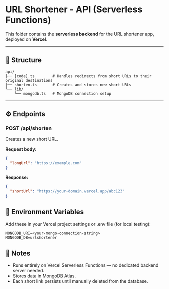 # URL Shortener - API (Serverless Functions)

This folder contains the **serverless backend** for the URL shortener app, deployed on **Vercel**.

---

## 📂 Structure

    api/
    ├── [code].ts        # Handles redirects from short URLs to their original destinations
    ├── shorten.ts       # Creates and stores new short URLs
    └── lib/
        └── mongodb.ts   # MongoDB connection setup

---

## ⚙️ Endpoints

### POST /api/shorten
Creates a new short URL.

**Request body:**
```json
{
  "longUrl": "https://example.com"
}
```

**Response:**
```json
{
  "shortUrl": "https://your-domain.vercel.app/abc123"
}
```

## 🧩 Environment Variables
Add these in your Vercel project settings or .env file (for local testing):
```
MONGODB_URI=<your-mongo-connection-string>
MONGODB_DB=urlshortener
```

## 🧠 Notes
- Runs entirely on Vercel Serverless Functions — no dedicated backend server needed.
- Stores data in MongoDB Atlas.
- Each short link persists until manually deleted from the database.
